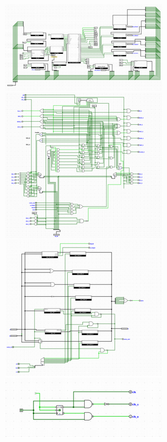 ![alt text](https://raw.githubusercontent.com/makhmudovMR/logisim_cpu/main/cpu_1.png)
![alt text](https://raw.githubusercontent.com/makhmudovMR/logisim_cpu/main/cpu_2.png)
![alt text](https://raw.githubusercontent.com/makhmudovMR/logisim_cpu/main/cpu_3.png)
![alt text](https://raw.githubusercontent.com/makhmudovMR/logisim_cpu/main/cpu_4.png)
